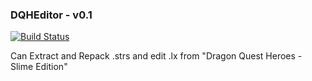 ### DQHEditor - v0.1
[![Build Status](https://travis-ci.org/ForumHulp/pageaddon.svg?branch=master)](http://vnx.uvnworks.com)

Can Extract and Repack .strs and edit .lx from "Dragon Quest Heroes - Slime Edition"